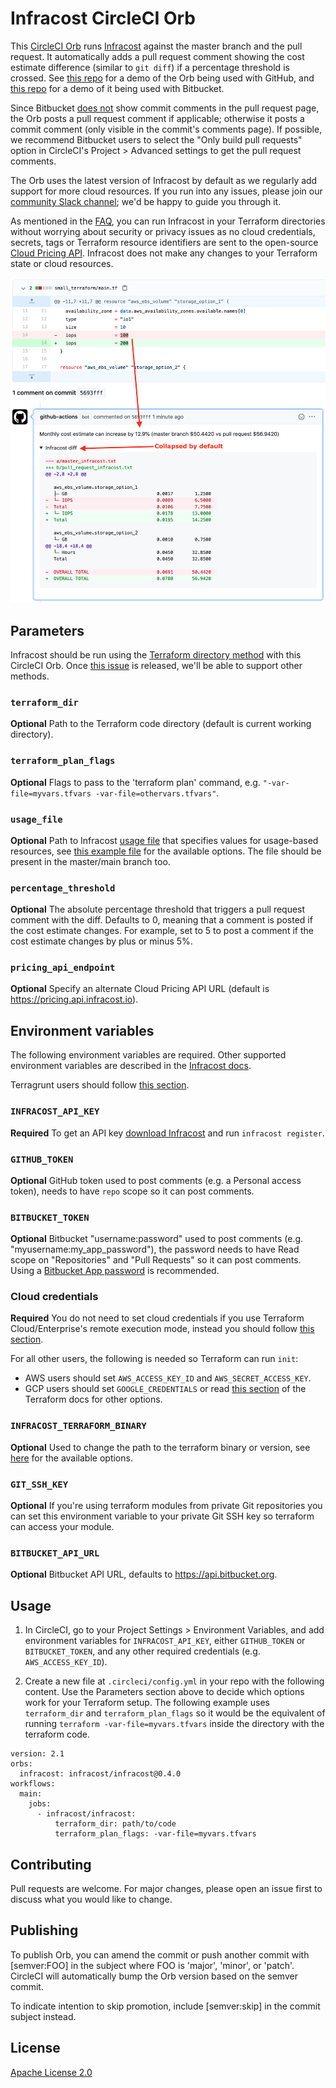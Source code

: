 # Infracost CircleCI Orb

This [CircleCI Orb](https://circleci.com/developer/orbs/orb/infracost/infracost) runs [Infracost](https://infracost.io) against the master branch and the pull request. It automatically adds a pull request comment showing the cost estimate difference (similar to `git diff`) if a percentage threshold is crossed. See [this repo](https://github.com/infracost/circleci-github-demo) for a demo of the Orb being used with GitHub, and [this repo](https://bitbucket.org/infracost/circleci-bitbucket-demo) for a demo of it being used with Bitbucket.

Since Bitbucket [does not](https://community.atlassian.com/t5/Bitbucket-questions/View-all-comments-on-a-pull-request/qaq-p/677092) show commit comments in the pull request page, the Orb posts a pull request comment if applicable; otherwise it posts a commit comment (only visible in the commit's comments page). If possible, we recommend Bitbucket users to select the "Only build pull requests" option in CircleCI's Project > Advanced settings to get the pull request comments.

The Orb uses the latest version of Infracost by default as we regularly add support for more cloud resources. If you run into any issues, please join our [community Slack channel](https://www.infracost.io/community-chat); we'd be happy to guide you through it.

As mentioned in the [FAQ](https://www.infracost.io/docs/faq), you can run Infracost in your Terraform directories without worrying about security or privacy issues as no cloud credentials, secrets, tags or Terraform resource identifiers are sent to the open-source [Cloud Pricing API](https://github.com/infracost/cloud-pricing-api). Infracost does not make any changes to your Terraform state or cloud resources.

<img src="screenshot.png" width=557 alt="Example screenshot" />

## Parameters

Infracost should be run using the [Terraform directory method](https://www.infracost.io/docs/#1-terraform-directory) with this CircleCI Orb. Once [this issue](https://github.com/infracost/infracost/issues/99) is released, we'll be able to support other methods.

### `terraform_dir`

**Optional** Path to the Terraform code directory (default is current working directory).

### `terraform_plan_flags`

**Optional** Flags to pass to the 'terraform plan' command, e.g. `"-var-file=myvars.tfvars -var-file=othervars.tfvars"`.

### `usage_file`

**Optional** Path to Infracost [usage file](https://www.infracost.io/docs/usage_based_resources#infracost-usage-file) that specifies values for usage-based resources, see [this example file](https://github.com/infracost/infracost/blob/master/infracost-usage-example.yml) for the available options. The file should be present in the master/main branch too.

### `percentage_threshold`

**Optional** The absolute percentage threshold that triggers a pull request comment with the diff. Defaults to 0, meaning that a comment is posted if the cost estimate changes. For example, set to 5 to post a comment if the cost estimate changes by plus or minus 5%.

### `pricing_api_endpoint`

**Optional** Specify an alternate Cloud Pricing API URL (default is https://pricing.api.infracost.io).

## Environment variables

The following environment variables are required. Other supported environment variables are described in the [Infracost docs](https://www.infracost.io/docs/environment_variables).

Terragrunt users should follow [this section](https://www.infracost.io/docs/terragrunt).

### `INFRACOST_API_KEY`

**Required** To get an API key [download Infracost](https://www.infracost.io/docs/#installation) and run `infracost register`.

### `GITHUB_TOKEN`

**Optional** GitHub token used to post comments (e.g. a Personal access token), needs to have `repo` scope so it can post comments.

### `BITBUCKET_TOKEN`

**Optional** Bitbucket "username:password" used to post comments (e.g. "myusername:my_app_password"), the password needs to have Read scope on "Repositories" and "Pull Requests" so it can post comments. Using a [Bitbucket App password](https://support.atlassian.com/bitbucket-cloud/docs/app-passwords/) is recommended.

### Cloud credentials

**Required** You do not need to set cloud credentials if you use Terraform Cloud/Enterprise's remote execution mode, instead you should follow [this section](https://www.infracost.io/docs/terraform_cloud_enterprise).

For all other users, the following is needed so Terraform can run `init`:
- AWS users should set `AWS_ACCESS_KEY_ID` and `AWS_SECRET_ACCESS_KEY`.
- GCP users should set `GOOGLE_CREDENTIALS` or read [this section](https://registry.terraform.io/providers/hashicorp/google/latest/docs/guides/provider_reference#full-reference) of the Terraform docs for other options.

### `INFRACOST_TERRAFORM_BINARY`

**Optional** Used to change the path to the terraform binary or version, see [here](https://www.infracost.io/docs/environment_variables/#cicd-integrations) for the available options.

### `GIT_SSH_KEY`

**Optional** If you're using terraform modules from private Git repositories you can set this environment variable to your private Git SSH key so terraform can access your module.

### `BITBUCKET_API_URL`

**Optional** Bitbucket API URL, defaults to https://api.bitbucket.org.

## Usage

1. In CircleCI, go to your Project Settings > Environment Variables, and add environment variables for `INFRACOST_API_KEY`, either `GITHUB_TOKEN` or `BITBUCKET_TOKEN`, and any other required credentials (e.g. `AWS_ACCESS_KEY_ID`).

2. Create a new file at `.circleci/config.yml` in your repo with the following content. Use the Parameters section above to decide which options work for your Terraform setup. The following example uses `terraform_dir` and `terraform_plan_flags` so it would be the equivalent of running `terraform -var-file=myvars.tfvars` inside the directory with the terraform code.

  ```
  version: 2.1
  orbs:
    infracost: infracost/infracost@0.4.0
  workflows:
    main:
      jobs:
        - infracost/infracost:
            terraform_dir: path/to/code
            terraform_plan_flags: -var-file=myvars.tfvars
  ```

## Contributing

Pull requests are welcome. For major changes, please open an issue first to discuss what you would like to change.

## Publishing

To publish Orb, you can amend the commit or push another commit with [semver:FOO] in the subject where FOO is 'major', 'minor', or 'patch'. CircleCI will automatically bump the Orb version based on the semver commit.

To indicate intention to skip promotion, include [semver:skip] in the commit subject instead.

## License

[Apache License 2.0](https://choosealicense.com/licenses/apache-2.0/)
